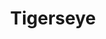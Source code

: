 ---
templateKey: blog-post
featuredpost: false
featuredimage: /assets/Tigerseye.png
title: Tigerseye
description: Mineral
testfield: 1124
---